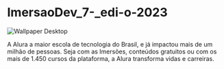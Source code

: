 # ImersaoDev_7-_edi-o-2023

![Wallpaper Desktop](https://github.com/darneees/ImersaoDev_7-_edi-o-2023/assets/79709843/fe8738d1-ec30-466d-9cbf-f6b8246c744c)


A Alura a maior escola de tecnologia do Brasil, e já impactou mais de um milhão de pessoas. Seja com as Imersões, conteúdos gratuitos ou com os mais de 1.450 cursos da plataforma, a Alura transforma vidas e carreiras.
